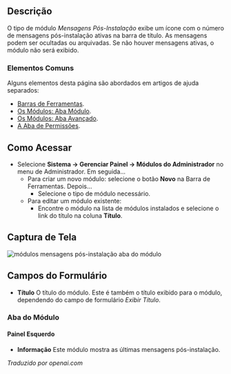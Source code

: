 <!-- Filename: Help4.x:Admin_Modules:_Post_Installation_Messages  / Display title: Módulos: Mensagens de Pós-instalação -->

## Descrição

O tipo de módulo *Mensagens Pós-Instalação* exibe um ícone com o número de mensagens pós-instalação ativas na barra de título. As mensagens podem ser ocultadas ou arquivadas. Se não houver mensagens ativas, o módulo não será exibido.

### Elementos Comuns

Alguns elementos desta página são abordados em artigos de ajuda separados:

* [Barras de Ferramentas](jdocmanual?article=help/common-elements/toolbars).
* [Os Módulos: Aba Módulo](jdocmanual?article=help/modules/modules-module-tab).
* [Os Módulos: Aba Avançado](jdocmanual?article=help/modules/modules-advanced-tab).
* [A Aba de Permissões](jdocmanual?article=help/common-elements/edit-permissions).

## Como Acessar

- Selecione **Sistema → Gerenciar Painel → Módulos do Administrador** no menu de Administrador. Em seguida...
  - Para criar um novo módulo: selecione o botão **Novo** na Barra de Ferramentas. Depois...
    - Selecione o tipo de módulo necessário.
  - Para editar um módulo existente:
    - Encontre o módulo na lista de módulos instalados e selecione o
      link do título na coluna **Título**.

## Captura de Tela

![módulos mensagens pós-instalação aba do módulo](../../../ptbr/images/modules-admin/modules-post-installation-messages-module-tab.png)

## Campos do Formulário

- **Título** O título do módulo. Este é também o título exibido 
  para o módulo, dependendo do campo de formulário *Exibir Título*.

### Aba do Módulo

#### Painel Esquerdo

- **Informação** Este módulo mostra as últimas mensagens pós-instalação.

*Traduzido por openai.com*

